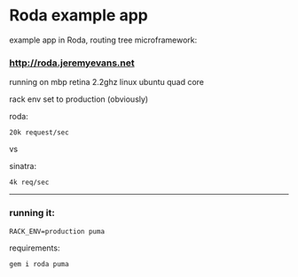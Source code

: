 # Roda example app

example app in Roda, routing tree microframework:

### http://roda.jeremyevans.net

running on mbp retina 2.2ghz linux ubuntu quad core

rack env set to production (obviously)

roda:    

    20k request/sec 

vs

sinatra: 

    4k req/sec

---

### running it:

    RACK_ENV=production puma


requirements:

    gem i roda puma
